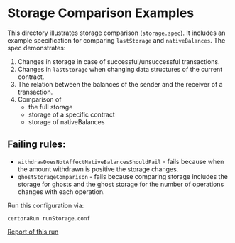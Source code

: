 # Storage Comparison Examples
This directory illustrates storage comparison (`storage.spec`).
It includes an example specification for comparing `lastStorage` and `nativeBalances`.
The spec demonstrates:
1. Changes in storage in case of successful/unsuccessful transactions.
2. Changes in `lastStorage` when changing data structures of the current contract.
3. The relation between the balances of the sender and the receiver of a transaction.
4. Comparison of 
    - the full storage 
    - storage of a specific contract 
    - storage of nativeBalances

## Failing rules:
- `withdrawDoesNotAffectNativeBalancesShouldFail` - fails because when the amount withdrawn is positive the storage changes.
- `ghostStorageComparison` - fails because comparing storage includes the storage for ghosts and the ghost storage for the number of operations changes with each operation.

Run this configuration via:

```certoraRun runStorage.conf```

[Report of this run](https://prover.certora.com/output/15800/915c17159838441a9ecf6fd5672b033d?anonymousKey=176943c3b4df8b5b92bc346545be02f072516013)

